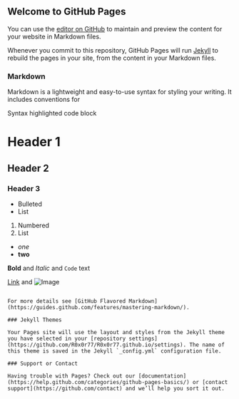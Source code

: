 ## Welcome to GitHub Pages

You can use the [editor on GitHub](https://github.com/R0x0r77/R0x0r77.github.io/edit/master/README.md) to maintain and preview the content for your website in Markdown files.

Whenever you commit to this repository, GitHub Pages will run [Jekyll](https://jekyllrb.com/) to rebuild the pages in your site, from the content in your Markdown files.

### Markdown

Markdown is a lightweight and easy-to-use syntax for styling your writing. It includes conventions for


Syntax highlighted code block

# Header 1
## Header 2
### Header 3

- Bulleted
- List

1. Numbered
1. List
  * *one*
  * **two**

**Bold** and _Italic_ and `Code` text

[Link](http://google.com) and ![Image](http://bi.gazeta.pl/im/69/62/14/z21376617IH,Kadr-z-bajki-Reksio-fot-materialy-prasowe.jpg)
```

For more details see [GitHub Flavored Markdown](https://guides.github.com/features/mastering-markdown/).

### Jekyll Themes

Your Pages site will use the layout and styles from the Jekyll theme you have selected in your [repository settings](https://github.com/R0x0r77/R0x0r77.github.io/settings). The name of this theme is saved in the Jekyll `_config.yml` configuration file.

### Support or Contact

Having trouble with Pages? Check out our [documentation](https://help.github.com/categories/github-pages-basics/) or [contact support](https://github.com/contact) and we’ll help you sort it out.
